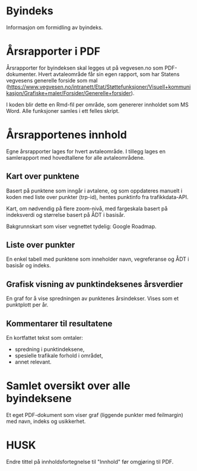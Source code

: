 # Byindeks
Informasjon om formidling av byindeks.

# Årsrapporter i PDF
Årsrapporter for byindeksen skal legges ut på vegvesen.no som PDF-dokumenter. Hvert avtaleområde får sin egen rapport, som har Statens vegvesens generelle forside som mal (https://www.vegvesen.no/intranett/Etat/Støttefunksjoner/Visuell+kommunikasjon/Grafiske+maler/Forsider/Generelle+forsider).

I koden blir dette en Rmd-fil per område, som genererer innholdet som MS Word. Alle funksjoner samles i ett felles skript.

# Årsrapportenes innhold
Egne årsrapporter lages for hvert avtaleområde. I tillegg lages en samlerapport med hovedtallene for alle avtaleområdene.

## Kart over punktene
Basert på punktene som inngår i avtalene, og som oppdateres manuelt i koden med liste over punkter (trp-id), hentes punktinfo fra trafikkdata-API.

Kart, om nødvendig på flere zoom-nivå, med fargeskala basert på indeksverdi og størrelse basert på ÅDT i basisår.

Bakgrunnskart som viser vegnettet tydelig: Google Roadmap.

## Liste over punkter
En enkel tabell med punktene som inneholder navn, vegreferanse og ÅDT i basisår og indeks.

## Grafisk visning av punktindeksenes årsverdier
En graf for å vise spredningen av punktenes årsindekser. Vises som et punktplott per år.

## Kommentarer til resultatene
En kortfattet tekst som omtaler:

- spredning i punktindeksene,
- spesielle trafikale forhold i området,
- annet relevant.

# Samlet oversikt over alle byindeksene
Et eget PDF-dokument som viser graf (liggende punkter med feilmargin) med navn, indeks og usikkerhet.

# HUSK
Endre tittel på innholdsfortegnelse til "Innhold" før omgjøring til PDF.

